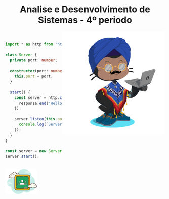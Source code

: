 <h1 align="center">Analise e Desenvolvimento de Sistemas - 4º periodo</h1>

<div align="left" widht="100">
    <img align="right" src=".github/4.png" width="325" alt="octodex-img" title="octodex">

<br>

```ts
import * as http from 'http';

class Server {
  private port: number;
  
  constructor(port: number) {
    this.port = port;
  }
  
  start() {
    const server = http.createServer((request, response) => {
      response.end('Hello World!');
    });
    
    server.listen(this.port, () => {
      console.log(`Server started on port ${this.port}`);
    });
  }
}

const server = new Server(3000);
server.start();
```
</div>

<br>

<footer align="start">
	<img src=".github/classroom.png" width="100" align="start">
</footer>
